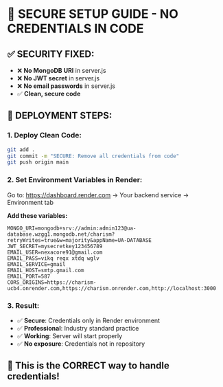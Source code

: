 # 🔐 SECURE SETUP GUIDE - NO CREDENTIALS IN CODE

## ✅ SECURITY FIXED:
- ❌ **No MongoDB URI** in server.js
- ❌ **No JWT secret** in server.js  
- ❌ **No email passwords** in server.js
- ✅ **Clean, secure code**

## 🚀 DEPLOYMENT STEPS:

### 1. **Deploy Clean Code:**
```bash
git add .
git commit -m "SECURE: Remove all credentials from code"
git push origin main
```

### 2. **Set Environment Variables in Render:**

Go to: https://dashboard.render.com → Your backend service → Environment tab

**Add these variables:**
```
MONGO_URI=mongodb+srv://admin:admin123@ua-database.wzgg1.mongodb.net/charism?retryWrites=true&w=majority&appName=UA-DATABASE
JWT_SECRET=mysecretkey123456789
EMAIL_USER=nexacore91@gmail.com
EMAIL_PASS=vikq reqx xtdq wglv
EMAIL_SERVICE=gmail
EMAIL_HOST=smtp.gmail.com
EMAIL_PORT=587
CORS_ORIGINS=https://charism-ucb4.onrender.com,https://charism.onrender.com,http://localhost:3000
```

### 3. **Result:**
- ✅ **Secure**: Credentials only in Render environment
- ✅ **Professional**: Industry standard practice
- ✅ **Working**: Server will start properly
- ✅ **No exposure**: Credentials not in repository

## 🎯 This is the CORRECT way to handle credentials!
